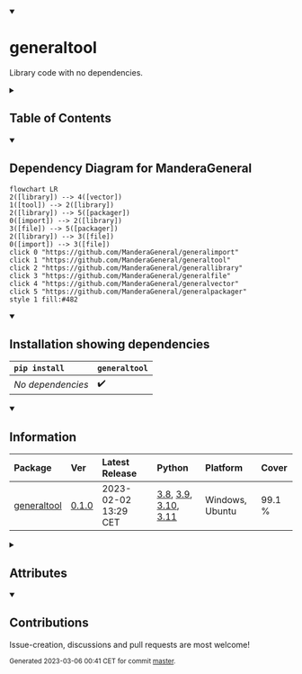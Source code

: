 <details open>
<summary><h1>generaltool</h1></summary>

Library code with no dependencies.

<details>
<summary><h2>Table of Contents</h2></summary>

<pre>
<a href='#generaltool'>generaltool</a>
├─ <a href='#Dependency-Diagram-for-ManderaGeneral'>Dependency Diagram for ManderaGeneral</a>
├─ <a href='#Installation-showing-dependencies'>Installation showing dependencies</a>
├─ <a href='#Information'>Information</a>
├─ <a href='#Attributes'>Attributes</a>
└─ <a href='#Contributions'>Contributions</a>
</pre>
</details>


<details open>
<summary><h2>Dependency Diagram for ManderaGeneral</h2></summary>

```mermaid
flowchart LR
2([library]) --> 4([vector])
1([tool]) --> 2([library])
2([library]) --> 5([packager])
0([import]) --> 2([library])
3([file]) --> 5([packager])
2([library]) --> 3([file])
0([import]) --> 3([file])
click 0 "https://github.com/ManderaGeneral/generalimport"
click 1 "https://github.com/ManderaGeneral/generaltool"
click 2 "https://github.com/ManderaGeneral/generallibrary"
click 3 "https://github.com/ManderaGeneral/generalfile"
click 4 "https://github.com/ManderaGeneral/generalvector"
click 5 "https://github.com/ManderaGeneral/generalpackager"
style 1 fill:#482
```
</details>


<details open>
<summary><h2>Installation showing dependencies</h2></summary>

| `pip install`     | `generaltool`   |
|:------------------|:----------------|
| *No dependencies* | ✔️              |
</details>


<details open>
<summary><h2>Information</h2></summary>

| Package                                                      | Ver                                            | Latest Release       | Python                                                                                                                                                                                                                                                 | Platform        | Cover   |
|:-------------------------------------------------------------|:-----------------------------------------------|:---------------------|:-------------------------------------------------------------------------------------------------------------------------------------------------------------------------------------------------------------------------------------------------------|:----------------|:--------|
| [generaltool](https://github.com/ManderaGeneral/generaltool) | [0.1.0](https://pypi.org/project/generaltool/) | 2023-02-02 13:29 CET | [3.8](https://www.python.org/downloads/release/python-380/), [3.9](https://www.python.org/downloads/release/python-390/), [3.10](https://www.python.org/downloads/release/python-3100/), [3.11](https://www.python.org/downloads/release/python-3110/) | Windows, Ubuntu | 99.1 %  |
</details>



<details>
<summary><h2>Attributes</h2></summary>

<pre>
<a href='https://github.com/ManderaGeneral/generaltool/blob/master/generaltool/__init__.py#L1'>Module: generaltool</a>
└─ <a href='https://github.com/ManderaGeneral/generaltool/blob/master/generaltool/enforce_literal.py#L23'>Function: enforce_literals</a>
</pre>
</details>


<details open>
<summary><h2>Contributions</h2></summary>

Issue-creation, discussions and pull requests are most welcome!
</details>



<sup>
Generated 2023-03-06 00:41 CET for commit <a href='https://github.com/ManderaGeneral/generaltool/commit/master'>master</a>.
</sup>
</details>

